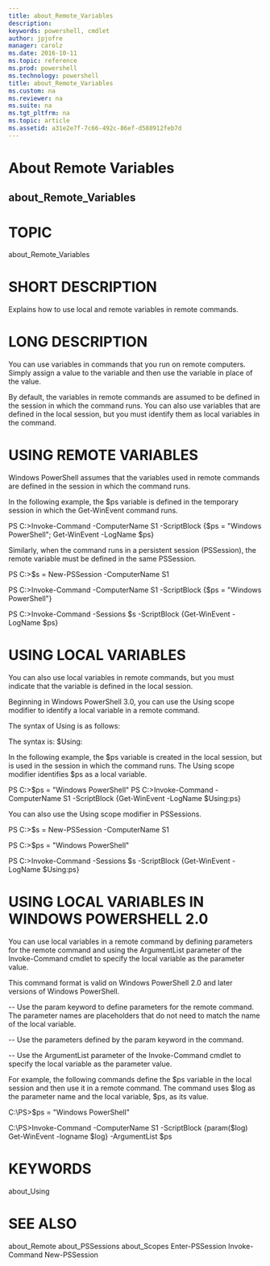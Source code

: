 ```yaml
---
title: about_Remote_Variables
description: 
keywords: powershell, cmdlet
author: jpjofre
manager: carolz
ms.date: 2016-10-11
ms.topic: reference
ms.prod: powershell
ms.technology: powershell
title: about_Remote_Variables
ms.custom: na
ms.reviewer: na
ms.suite: na
ms.tgt_pltfrm: na
ms.topic: article
ms.assetid: a31e2e7f-7c66-492c-86ef-d588912feb7d
---
```

# About Remote Variables
## about_Remote_Variables
# TOPIC

about_Remote_Variables

# SHORT DESCRIPTION

Explains how to use local and remote variables in remote
commands.

# LONG DESCRIPTION

You can use variables in commands that you run on remote
computers. Simply assign a value to the variable and then
use the variable in place of the value.

By default, the variables in remote commands are assumed
to be defined in the session in which the command runs. You
can also use variables that are defined in the local session,
but you must identify them as local
variables in the command.

# USING REMOTE VARIABLES


Windows PowerShell assumes that the variables used in remote
commands  are defined in the session in which the command runs.

In the following example, the $ps variable is defined in the
temporary  session in which the Get-WinEvent command runs.

PS C:>Invoke-Command -ComputerName S1 -ScriptBlock {$ps = "Windows PowerShell"; Get-WinEvent -LogName $ps}

Similarly, when the command runs in a persistent session (PSSession),
the remote variable must be defined in the same PSSession.

PS C:>$s = New-PSSession -ComputerName S1

PS C:>Invoke-Command -ComputerName S1 -ScriptBlock {$ps = "Windows PowerShell"}

PS C:>Invoke-Command -Sessions $s -ScriptBlock {Get-WinEvent -LogName $ps}

# USING LOCAL VARIABLES


You can also use local variables in remote commands, but you must
indicate that the variable is defined in the local session.

Beginning in Windows PowerShell 3.0, you can use the Using scope
modifier to identify a local variable in a remote command.

The syntax of Using is as follows:

The syntax is:
$Using:<VariableName>

In the following example, the $ps variable is created in the local
session, but is used in the session in which the command runs. The
Using scope modifier identifies $ps as a local variable.

PS C:>$ps = "Windows PowerShell"
PS C:>Invoke-Command -ComputerName S1 -ScriptBlock {Get-WinEvent -LogName $Using:ps}

You can also use the Using scope modifier in PSSessions.

PS C:>$s = New-PSSession -ComputerName S1

PS C:>$ps = "Windows PowerShell"

PS C:>Invoke-Command -Sessions $s -ScriptBlock {Get-WinEvent -LogName $Using:ps}

# USING LOCAL VARIABLES IN WINDOWS POWERSHELL 2.0


You can use local variables in a remote command by defining parameters
for the remote command and using the ArgumentList parameter of the
Invoke-Command cmdlet to specify the local variable as the parameter
value.

This command format is valid on Windows PowerShell 2.0 and later versions
of Windows PowerShell.

-- Use the param keyword to define parameters for the remote command.
The parameter names are placeholders that do not need to match the
name of the local variable.

-- Use the parameters defined by the param keyword in the command.

-- Use the ArgumentList parameter of the Invoke-Command cmdlet to
specify the local variable as the parameter value.

For example, the following commands define the $ps variable in the local
session and then use it in a remote command. The command uses $log as
the parameter name and the local variable, $ps, as its value.

C:\PS>$ps = "Windows PowerShell"

C:\PS>Invoke-Command -ComputerName S1 -ScriptBlock {param($log) Get-WinEvent -logname $log} -ArgumentList $ps

# KEYWORDS

about_Using

# SEE ALSO

about_Remote
about_PSSessions
about_Scopes
Enter-PSSession
Invoke-Command
New-PSSession


